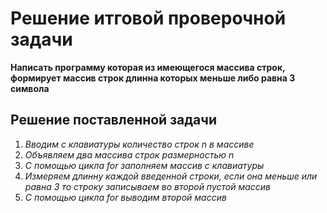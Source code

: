 # Решение итговой проверочной задачи

**Написать программу которая из имеющегося массива  строк, формирует массив строк длинна которых меньше либо равна 3 символа**

## Решение поставленной задачи
1. *Вводим с клавиатуры количество строк n в массиве*
2. *Объявляем два  массива строк размерностью n*
3. *C помощью цикла for заполняем массив с клавиатуры*
4. *Измеряем длинну каждой введенной строки, если она меньше или равна 3 то строку записываем во второй пустой массив*
5. *С помощью цикла for выводим второй массив*